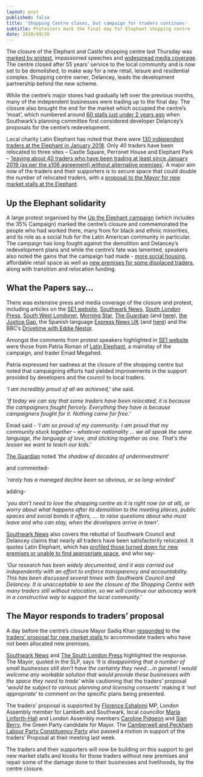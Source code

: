 ```yaml
---
layout: post
published: false
title: 'Shopping Centre closes, but campaign for traders continues'
subtitle: Protesters mark the final day for Elephant shopping centre
date: 2020/09/26
---
```

The closure of the Elephant and Castle shopping centre last Thursday was [marked by protest](https://twitter.com/UpTheElephant), impassioned speeches and [widespread media coverage](https://docdro.id/thWuAyH).  The centre closed after 55 years’ service to the local community and is now set to be demolished, to make way for a new retail, leisure and residential complex.  Shopping centre owner, Delancey, leads the development partnership behind the new scheme.

While the centre’s major stores had gradually left over the previous months, many of the independent businesses were trading up to the final day.  The closure also brought the end for the market which occupied the centre’s ‘moat’, which numbered around [60 stalls just under 2 years ago](https://pbs.twimg.com/media/DwEQ6HqW0AEbC6W.jpg) when Southwark’s planning committee first considered developer Delancey’s proposals for the centre’s redevelopment.

Local charity Latin Elephant has noted that there were [130 independent traders at the Elephant in January 2018](https://latinelephant.org/map/).   Only 40 traders have been relocated to three sites – Castle Square, Perronet House and Elephant Park – [‘leaving about 40 traders who have been trading at least since January 2019 (as per the s106 agreement) without alternative premises’](https://latinelephant.org/public-statement-on-traders-without-relocation/). A major aim now of the traders and their supporters is to secure space that could double the number of relocated traders, with a [proposal to the Mayor for new market stalls at the Elephant](http://35percent.org/2020-09-14-shopping-centre-traders-propose-new-stalls-for-the-elephant/).

## Up the Elephant solidarity

A large protest organised by the [Up the Elephant campaign](https://twitter.com/UpTheElephant_?ref_src=twsrc%5Egoogle%7Ctwcamp%5Eserp%7Ctwgr%5Eauthor) (which includes the 35% Campaign) marked the centre’s closure and commemorated the people who had worked there, many from for black and ethnic minorities, and its role as a social hub for the Latin American community in particular.  The campaign has long fought against the demolition and Delancey’s redevelopment plans and while the centre’s fate was lamented, speakers also noted the gains that the campaign had made - [more social housing](http://35percent.org/2018-07-09-delancey/), affordable retail space as well as [new premises for some displaced traders](http://35percent.org/2018-10-30-shopping-centre-legal-challenge/), along with transition and relocation funding.

## What the Papers say…

There was extensive press and media coverage of the closure and protest, including articles on the [SE1 website](https://www.london-se1.co.uk/news/view/10407), [Southwark News](https://www.southwarknews.co.uk/news/traders-appeal-for-new-market-stalls-in-last-ditch-attempt-to-save-businesses-before-shopping-centre-closes/), [South London Press](https://londonnewsonline.co.uk/london-mayor-sadiq-khan-welcomes-plans-for-a-new-market-for-elephant-and-castle-shopping-centre-traders-as-historic-market-closes-after-more-than-half-a-century/), [South West Londoner](https://www.swlondoner.co.uk/news/19092020-elephant-and-castle-traders-speak-ahead-of-shopping-centres-demolition/), [Morning Star](https://morningstaronline.co.uk/article/b/elephant-and-castle-shopping-centre-closes-doors-good-0), [The Guardian](https://www.theguardian.com/uk-news/2020/sep/24/were-going-to-miss-the-community-elephant-and-castle-shopping-centre-closes-after-55-years?CMP=share_btn_tw) (and [here](https://www.theguardian.com/commentisfree/2020/sep/24/developers-ruining-cities-elephant-and-castle-london)), [the Justice Gap](https://londonnewsonline.co.uk/london-mayor-sadiq-khan-welcomes-plans-for-a-new-market-for-elephant-and-castle-shopping-centre-traders-as-historic-market-closes-after-more-than-half-a-century/), the Spanish language [Express News UK](https://twitter.com/ExpNewsUK/status/1309329889481424896/photo/1) (and [here]( https://twitter.com/ExpNewsUK/status/1309107760479571971/photo/1)) and the BBC’s [Drivetime with Eddie Nestor](https://twitter.com/UpTheElephant_/status/1309258295048314880).

Amongst the comments from protest speakers highlighted in [SE1 website](https://www.london-se1.co.uk/news/view/10407) were those from Patria Roman of [Latin Elephant](https://latinelephant.org/), a mainstay of the campaign, and trader Emad Megahed.

Patria expressed her sadness at the closure of the shopping centre but noted that campaigning efforts had yielded improvements in the support provided by developers and the council to local traders.

_‘I am incredibly proud of all we achieved,’_ she said. 

_‘If today we can say that some traders have been relocated, it is because the campaigners fought fiercely. Everything they have is because campaigners fought for it. Nothing came for free.’_

Emad said -  _‘I am so proud of my community.  I am proud that my community stuck together – whatever nationality ... we all speak the same language, the language of love, and sticking together as one. That's the lesson we want to teach our kids.’_

[The Guardian](https://www.theguardian.com/commentisfree/2020/sep/24/developers-ruining-cities-elephant-and-castle-london) noted _‘the shadow of decades of underinvestment’_ 

and commented-

_‘rarely has a managed decline been so obvious, or so long-winded’_ 

adding-

_‘you don’t need to love the shopping centre as it is right now (or at all), or worry about what happens after its demolition to the meeting places, public spaces and social bonds it offers, …. to raise questions about who must leave and who can stay, when the developers arrive in town’_.

[Southwark News](https://www.southwarknews.co.uk/news/traders-appeal-for-new-market-stalls-in-last-ditch-attempt-to-save-businesses-before-shopping-centre-closes/)
also covers the rebuttal of Southwark Council and Delancey claims that nearly all traders have been satisfactorily relocated.  It quotes Latin Elephant, which has [profiled those turned down for new premises or unable to find appropriate space](https://www.southwarknews.co.uk/news/nearly-30-elephant-and-castle-traders-rejected-for-delancey-relocation-units/),  and who say-

_‘Our research has been widely documented, and it was carried out independently with an effort to enforce transparency and accountability.  This has been discussed several times with Southwark Council and Delancey.  It is unacceptable to see the closure of the Shopping Centre with many traders still without relocation, so we will continue our advocacy work in a constructive way to support the local community.’_

## The Mayor responds to traders’ proposal

A day before the centre’s closure Mayor Sadiq Khan [responded](https://twitter.com/se1/status/1308803401757659136/photo/1) to  the [traders' proposal for new market stalls ](http://35percent.org/2020-09-14-shopping-centre-traders-propose-new-stalls-for-the-elephant/) to accommodate traders who have not been allocated new premises.

[Southwark News](https://www.southwarknews.co.uk/news/traders-appeal-for-new-market-stalls-in-last-ditch-attempt-to-save-businesses-before-shopping-centre-closes/) and [The South London Press](https://londonnewsonline.co.uk/london-mayor-sadiq-khan-welcomes-plans-for-a-new-market-for-elephant-and-castle-shopping-centre-traders-as-historic-market-closes-after-more-than-half-a-century/) highlighted the response. The Mayor, quoted in the SLP, says _‘It is disappointing that a number of small businesses still don’t have the certainty they need….in general I would welcome any workable solution that would provide these businesses with the space they need to trade’_ while cautioning that the traders’ proposal _‘would be subject to various planning and licensing consents’_ making it _‘not appropriate’_ to comment on the specific plans being presented.

The traders' proposal is supported by [Florence Eshalomi](https://twitter.com/FloEshalomi/status/1306540256578203648) MP, London Assembly member for Lambeth and Southwark, local councillor [Maria Linforth-Hall](https://twitter.com/mariaadderley?lang=en) and London Assembly members [Caroline Pidgeon](https://twitter.com/CarolinePidgeon/status/1306979203066327043/photo/1) and [Sian Berry](https://twitter.com/sianberry), the Green Party candidate for Mayor.  The [Camberwell and Peckham Labour Party Constituency Party](https://twitter.com/cambpecklab) also passed a motion in support of the traders’ Proposal at their meeting last week.

The traders and their supporters will now be building on this support to get new market stalls and kiosks for those traders without new premises and repair some of the damage done to their businesses and livelihoods, by the centre closure.





